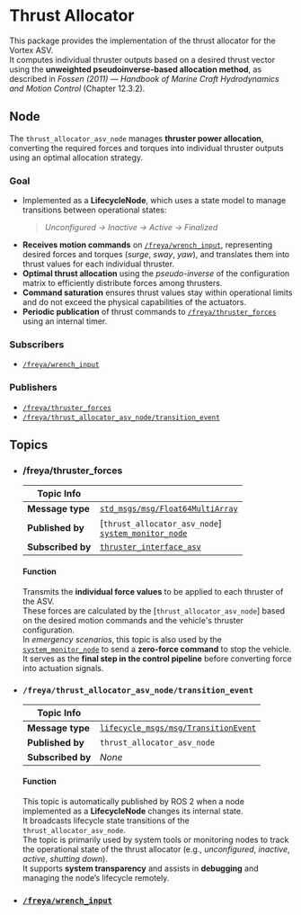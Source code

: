 # Thrust Allocator 

This package provides the implementation of the thrust allocator for the Vortex ASV.  
It computes individual thruster outputs based on a desired thrust vector using the **unweighted pseudoinverse-based allocation method**, as described in *Fossen (2011)* — *Handbook of Marine Craft Hydrodynamics and Motion Control* (Chapter 12.3.2).

## Node

The `thrust_allocator_asv_node` manages **thruster power allocation**, converting the required forces and torques into individual thruster outputs using an optimal allocation strategy.

### Goal

- Implemented as a **LifecycleNode**, which uses a state model to manage transitions between operational states:  
  > *Unconfigured → Inactive → Active → Finalized*
- **Receives motion commands** on [`/freya/wrench_input`](../../control/hybridpath_controller/README.md#freyawrench_input), representing desired forces and torques (*surge*, *sway*, *yaw*), and translates them into thrust values for each individual thruster.
- **Optimal thrust allocation** using the *pseudo-inverse* of the configuration matrix to efficiently distribute forces among thrusters.
- **Command saturation** ensures thrust values stay within operational limits and do not exceed the physical capabilities of the actuators.
- **Periodic publication** of thrust commands to [`/freya/thruster_forces`](#freyathruster_forces) using an internal timer.

### Subscribers

- [`/freya/wrench_input`](../../control/hybridpath_controller/README.md#freyawrench_input)

### Publishers

- [`/freya/thruster_forces`](#freyathruster_forces)
- [`/freya/thrust_allocator_asv_node/transition_event`](#freyathrust_allocator_asv_nodetransition_event)

## Topics

- ### /freya/thruster_forces
  
  | Topic Info         |                                  |
  |--------------------|----------------------------------|
  | **Message type**   | [`std_msgs/msg/Float64MultiArray`](https://docs.ros2.org/foxy/api/std_msgs/msg/Float64MultiArray.html) |
  | **Published by**   | [`thrust_allocator_asv_node`] <br> [`system_monitor_node`](../../mission/system_monitor/README.md#node) |
  | **Subscribed by**  | [`thruster_interface_asv`](../../mission/joystick_interface_asv/README.md#node) |

  #### Function  
  Transmits the **individual force values** to be applied to each thruster of the ASV.  
  These forces are calculated by the [`thrust_allocator_asv_node`] based on the desired motion commands and the vehicle's thruster configuration.  
  In *emergency scenarios*, this topic is also used by the [`system_monitor_node`](../../mission/system_monitor/README.md#node) to send a **zero-force command** to stop the vehicle.  
  It serves as the **final step in the control pipeline** before converting force into actuation signals.

- ### `/freya/thrust_allocator_asv_node/transition_event`
  
  | Topic Info         |                                  |
  |--------------------|----------------------------------|
  | **Message type**   | [`lifecycle_msgs/msg/TransitionEvent`](https://docs.ros2.org/foxy/api/lifecycle_msgs/msg/TransitionEvent.html) |
  | **Published by**   | `thrust_allocator_asv_node` |
  | **Subscribed by**  | *None* |
  
  #### Function
  
  This topic is automatically published by ROS 2 when a node implemented as a **LifecycleNode** changes its internal state.  
  It broadcasts lifecycle state transitions of the `thrust_allocator_asv_node`.  
  The topic is primarily used by system tools or monitoring nodes to track the operational state of the thrust allocator (e.g., *unconfigured*, *inactive*, *active*, *shutting down*).  
  It supports **system transparency** and assists in **debugging** and managing the node’s lifecycle remotely.

- ### [`/freya/wrench_input`](../../control/hybridpath_controller/README.md#freyawrench_input)
